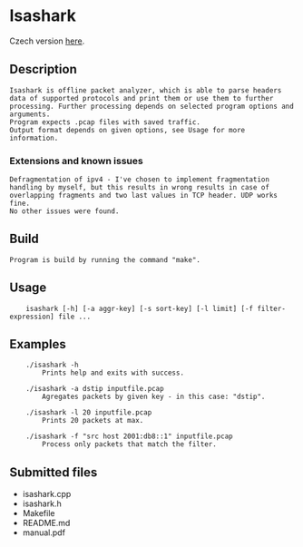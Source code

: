 # Isashark
Czech version [here](README_CZ.md).

## Description
    Isashark is offline packet analyzer, which is able to parse headers data of supported protocols and print them or use them to further processing. Further processing depends on selected program options and arguments.
    Program expects .pcap files with saved traffic.
    Output format depends on given options, see Usage for more information.

### Extensions and known issues
    Defragmentation of ipv4 - I've chosen to implement fragmentation handling by myself, but this results in wrong results in case of overlapping fragments and two last values in TCP header. UDP works fine.
    No other issues were found.

## Build
    Program is build by running the command "make".

## Usage
```
    isashark [-h] [-a aggr-key] [-s sort-key] [-l limit] [-f filter-expression] file ...
```

## Examples
```
    ./isashark -h
        Prints help and exits with success.

    ./isashark -a dstip inputfile.pcap
        Agregates packets by given key - in this case: "dstip".

    ./isashark -l 20 inputfile.pcap
        Prints 20 packets at max.

    ./isashark -f "src host 2001:db8::1" inputfile.pcap
        Process only packets that match the filter.
```

## Submitted files
- isashark.cpp
- isashark.h
- Makefile
- README.md
- manual.pdf
